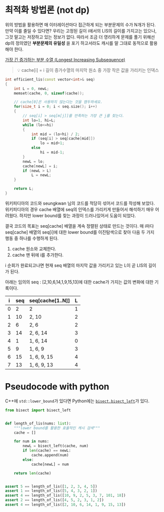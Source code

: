 # 최적화 방법론 (not dp)

위의 방법을 활용하면 매 이터레이션마다 접근하게 되는 부분문제의 수가 N개가 된다. 만약 이를 줄일 수 있다면? 우리는 고정된 길이 i에서의 LIS의 길이를 가지고는 있으나, 그것 말고는 저장하고 있는 정보가 없다. 따라서 조금 더 영리하게 문제를 풀기 위해선 dp의 정의였던 **부분문제의 유일성** 을 포기 하고서라도 캐시를 말 그대로 동적으로 활용해야 한다.

[가장 긴 증가하는 부분 수열 (Longest Increasing Subsequence)](https://seungkwan.tistory.com/8)

> 💡 cache[i] = i 길이 증가수열의 마지막 원소 중 가장 작은 값을 가리키는 인덱스

```cpp
int efficient_lis(const vector<int>& seq)
{
    int L = 0, newL;
    memset(cache, 0, sizeof(cache));

    // cache[0]은 사용하지 않는다는 것을 염두하세요.
    for(size_t i = 0; i < seq.size(); i++)
    {
        // seq[i] > seq[m[j]]를 만족하는 가장 큰 j를 찾는다.
        int lo=1, hi=L;
        while (lo<=hi)
        {
            int mid = (lo+hi) / 2;
            if (seq[i] > seq[cache[mid]])
                lo = mid+1;
            else
                hi = mid-1;
        }
        newL = lo;
        cache[newL] = i;
        if (newL > L)
            L = newL;
    }

    return L;
}
```

위키피디아의 코드와 seungkwan 님의 코드를 적당히 섞어서 코드를 작성해 보았다. 위키피디아의 경우 cache 배열에 seq의 인덱스를 가리키게 만들어서 해석하기 매우 어려웠다. 하지만 lower bound를 찾는 과정이 드러나있어서 도움이 되었다.

결국 코드의 목표는 seq[cache] 배열을 계속 정렬된 상태로 만드는 것이다. 매 i마다 seq[cache] 배열의 seq[i]에 대한 lower bound를 이진탐색으로 찾아 다음 두 가지 행동 중 하나를 수행하게 된다.

1. cache 원소와 교체한다.
2. cache 맨 뒤에 i를 추가한다.

i 순회가 완료되고나면 현재 seq 배열의 마지막 값을 가리키고 있는 L이 곧 LIS의 길이가 된다.

아래는 임의의 seq : [2,10,6,14,1,9,15,13]에 대한 cache가 가지는 값의 변화에 대한 기록이다.

| i | seq | seq[cache[1..N]] | L |
| --- | --- | --- | --- |
| 0 | 2 | 2 | 1 |
| 1 | 10 | 2, 10 | 2 |
| 2 | 6 | 2, 6 | 2 |
| 3 | 14 | 2, 6, 14 | 3 |
| 4 | 1 | 1, 6, 14 | 0 |
| 5 | 9 | 1, 6, 9 | 3 |
| 6 | 15 | 1, 6, 9, 15 | 4 |
| 7 | 13 | 1, 6, 9, 13 | 4 |

# Pseudocode with python

C++에 `std::lower_bound`가 있다면 Python에는 [`bisect.bisect_left`](https://docs.python.org/3/library/bisect.html#bisect.bisect_left)가 있다.

```python
from bisect import bisect_left


def length_of_lis(nums: list):
    """lower bound를 활용한 효율적인 캐시 검색"""
    cache = []

    for num in nums:
        newL = bisect_left(cache, num)
        if len(cache) == newL:
            cache.append(num)
        else:
            cache[newL] = num

    return len(cache)


assert 5 == length_of_lis([1, 2, 3, 4, 5])
assert 1 == length_of_lis([5, 4, 3, 2, 1])
assert 4 == length_of_lis([10, 9, 2, 5, 3, 7, 101, 18])
assert 2 == length_of_lis([4, 5, 2, 3, 1, 2])
assert 4 == length_of_lis([2, 10, 6, 14, 1, 9, 15, 13])
```
